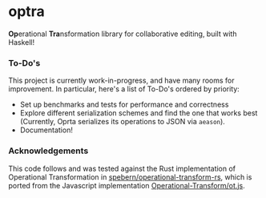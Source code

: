 # optra

**Op**erational **Tra**nsformation library for collaborative editing, built with Haskell!

### To-Do's
This project is currently work-in-progress, and have many rooms for improvement. In particular, here's a list of To-Do's ordered by priority:
- Set up benchmarks and tests for performance and correctness
- Explore different serialization schemes and find the one that works best (Currently, Oprta serializes its operations to JSON via `aeason`).
- Documentation!


### Acknowledgements
This code follows and was tested against the Rust implementation of Operational Transformation in [spebern/operational-transform-rs](https://github.com/spebern/operational-transform-rs), which is ported from the Javascript implementation [Operational-Transform/ot.js](https://github.com/Operational-Transformation/ot.js/). 
